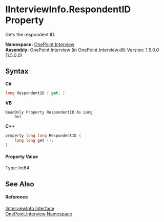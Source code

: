 # IInterviewInfo.RespondentID Property 
 

Gets the respondent ID.

**Namespace:**&nbsp;<a href="N_OnePoint_Interview">OnePoint.Interview</a><br />**Assembly:**&nbsp;OnePoint.Interview (in OnePoint.Interview.dll) Version: 1.5.0.0 (1.5.0.0)

## Syntax

**C#**<br />
``` C#
long RespondentID { get; }
```

**VB**<br />
``` VB
ReadOnly Property RespondentID As Long
	Get
```

**C++**<br />
``` C++
property long long RespondentID {
	long long get ();
}
```


#### Property Value
Type: Int64

## See Also


#### Reference
<a href="T_OnePoint_Interview_IInterviewInfo">IInterviewInfo Interface</a><br /><a href="N_OnePoint_Interview">OnePoint.Interview Namespace</a><br />